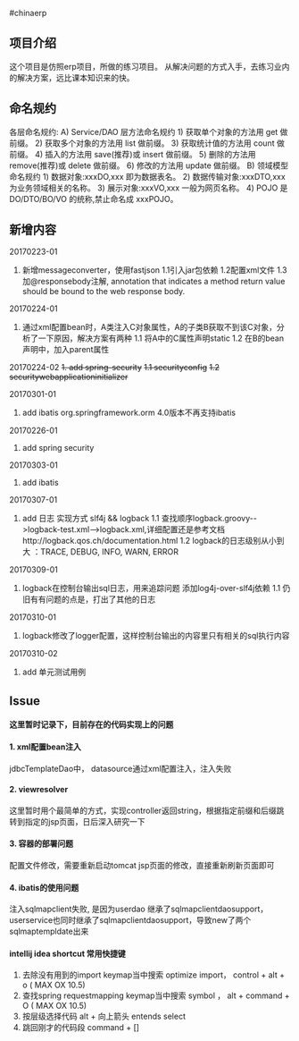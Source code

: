 #chinaerp

## 项目介绍

这个项目是仿照erp项目，所做的练习项目。
从解决问题的方式入手，去练习业内的解决方案，远比课本知识来的快。

## 命名规约

各层命名规约:
A) Service/DAO 层方法命名规约
	1) 获取单个对象的方法用 get 做前缀。
	2) 获取多个对象的方法用 list 做前缀。
	3) 获取统计值的方法用 count 做前缀。
	4) 插入的方法用 save(推荐)或 insert 做前缀。 
	5) 删除的方法用 remove(推荐)或 delete 做前缀。 
	6) 修改的方法用 update 做前缀。
B) 领域模型命名规约
	1) 数据对象:xxxDO,xxx 即为数据表名。
	2) 数据传输对象:xxxDTO,xxx 为业务领域相关的名称。 
	3) 展示对象:xxxVO,xxx 一般为网页名称。
	4) POJO 是 DO/DTO/BO/VO 的统称,禁止命名成 xxxPOJO。

## 新增内容

20170223-01
1. 新增messageconverter，使用fastjson
1.1引入jar包依赖
1.2配置xml文件
1.3加@responsebody注解, annotation that indicates a method return value should be bound to the web response body.

20170224-01
1. 通过xml配置bean时，A类注入C对象属性，A的子类B获取不到该C对象，分析了一下原因，解决方案有两种
1.1 将A中的C属性声明static
1.2 在B的bean声明中，加入parent属性

20170224-02
~~1. add spring-security~~
~~1.1 securityconfig~~
~~1.2 securitywebapplicationinitializer~~

20170301-01
1. add ibatis  org.springframework.orm 4.0版本不再支持ibatis

20170226-01
1. add spring security

20170303-01 
1. add ibatis

20170307-01
1. add 日志  实现方式 slf4j && logback
1.1 查找顺序logback.groovy-->logback-test.xml-->logback.xml,详细配置还是参考文档http://logback.qos.ch/documentation.html
1.2 logback的日志级别从小到大 ：TRACE, DEBUG, INFO, WARN, ERROR

20170309-01
1. logback在控制台输出sql日志，用来追踪问题 添加log4j-over-slf4j依赖
1.1 仍旧有有问题的点是，打出了其他的日志

20170310-01
1. logback修改了logger配置，这样控制台输出的内容里只有相关的sql执行内容

20170310-02
1. add 单元测试用例

## Issue
#### 这里暂时记录下，目前存在的代码实现上的问题
#### 1. xml配置bean注入 
jdbcTemplateDao中， datasource通过xml配置注入，注入失败

#### 2. viewresolver 
这里暂时用个最简单的方式，实现controller返回string，根据指定前缀和后缀跳转到指定的jsp页面，日后深入研究一下

#### 3. 容器的部署问题
配置文件修改，需要重新启动tomcat
jsp页面的修改，直接重新刷新页面即可

#### 4. ibatis的使用问题
注入sqlmapclient失败, 是因为userdao 继承了sqlmapclientdaosupport， userservice也同时继承了sqlmapclientdaosupport，导致new了两个sqlmaptempldate出来

#### intellij idea shortcut 常用快捷键
1. 去除没有用到的import keymap当中搜索 optimize import， control + alt + o ( MAX OX 10.5)
2. 查找spring requestmapping  keymap当中搜索 symbol ， alt + command + O  ( MAX OX 10.5)
3. 按层级选择代码 alt + 向上箭头 entends select
4. 跳回刚才的代码段  command + []